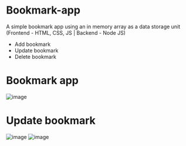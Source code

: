 # Bookmark-app
A simple bookmark app using an in memory array as a data storage unit (Frontend - HTML, CSS, JS | Backend - Node JS)
* Add bookmark
* Update bookmark
* Delete bookmark

# Bookmark app
![image](https://github.com/user-attachments/assets/d8ea78af-63ce-44cb-ab2c-156084159cb3)

# Update bookmark
![image](https://github.com/user-attachments/assets/8f85c419-5886-4391-aee3-58fc636f3622) 
![image](https://github.com/user-attachments/assets/cb8bfae8-5b2b-4d9e-b091-69e3059f59d0)



